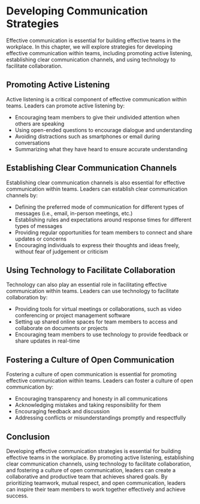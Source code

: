 Developing Communication Strategies
========================================================================

Effective communication is essential for building effective teams in the workplace. In this chapter, we will explore strategies for developing effective communication within teams, including promoting active listening, establishing clear communication channels, and using technology to facilitate collaboration.

Promoting Active Listening
--------------------------

Active listening is a critical component of effective communication within teams. Leaders can promote active listening by:

* Encouraging team members to give their undivided attention when others are speaking
* Using open-ended questions to encourage dialogue and understanding
* Avoiding distractions such as smartphones or email during conversations
* Summarizing what they have heard to ensure accurate understanding

Establishing Clear Communication Channels
-----------------------------------------

Establishing clear communication channels is also essential for effective communication within teams. Leaders can establish clear communication channels by:

* Defining the preferred mode of communication for different types of messages (i.e., email, in-person meetings, etc.)
* Establishing rules and expectations around response times for different types of messages
* Providing regular opportunities for team members to connect and share updates or concerns
* Encouraging individuals to express their thoughts and ideas freely, without fear of judgement or criticism

Using Technology to Facilitate Collaboration
--------------------------------------------

Technology can also play an essential role in facilitating effective communication within teams. Leaders can use technology to facilitate collaboration by:

* Providing tools for virtual meetings or collaborations, such as video conferencing or project management software
* Setting up shared online spaces for team members to access and collaborate on documents or projects
* Encouraging team members to use technology to provide feedback or share updates in real-time

Fostering a Culture of Open Communication
-----------------------------------------

Fostering a culture of open communication is essential for promoting effective communication within teams. Leaders can foster a culture of open communication by:

* Encouraging transparency and honesty in all communications
* Acknowledging mistakes and taking responsibility for them
* Encouraging feedback and discussion
* Addressing conflicts or misunderstandings promptly and respectfully

Conclusion
----------

Developing effective communication strategies is essential for building effective teams in the workplace. By promoting active listening, establishing clear communication channels, using technology to facilitate collaboration, and fostering a culture of open communication, leaders can create a collaborative and productive team that achieves shared goals. By prioritizing teamwork, mutual respect, and open communication, leaders can inspire their team members to work together effectively and achieve success.
